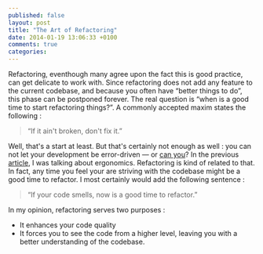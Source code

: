 ```yaml
---
published: false
layout: post
title: "The Art of Refactoring"
date: 2014-01-19 13:06:33 +0100
comments: true
categories: 
---
```


Refactoring, eventhough many agree upon the fact this is good practice, can get delicate to work with. Since refactoring does not add any feature to the current codebase, and because you often have “better things to do”, this phase can be postponed forever. The real question is “when is a good time to start refactoring things?”. A commonly accepted maxim states the following :

> “If it ain't broken, don't fix it.”

<!-- more -->

Well, that's a start at least. But that's certainly not enough as well : you can not let your development be error-driven — or [can you](http://kriswager.blogspot.fr/2009/01/error-driven-software-development.html)? In the previous [article](/blog/2014/01/18/the-proper-tools-to-get-things-done), I was talking about ergonomics. Refactoring is kind of related to that. In fact, any time you feel your are striving with the codebase might be a good time to refactor. I most certainly would add the following sentence :

> “If your code smells, now is a good time to refactor.”

In my opinion, refactoring serves two purposes :

* It enhances your code quality
* It forces you to see the code from a higher level, leaving you with a better understanding of the codebase.

